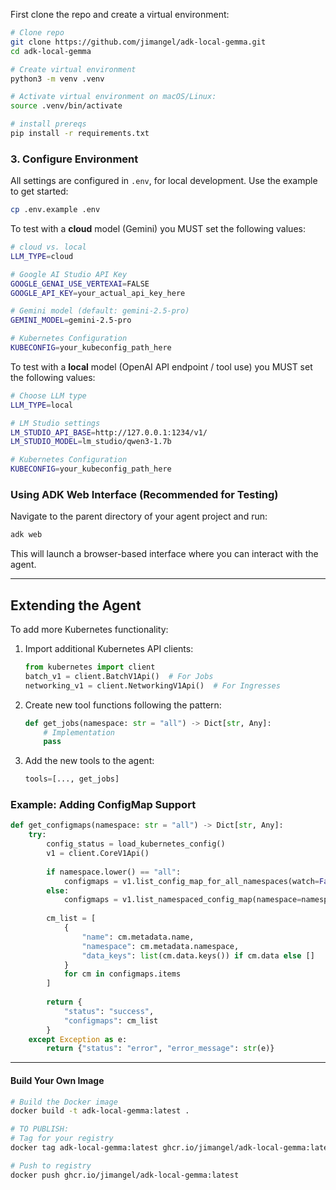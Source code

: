 First clone the repo and create a virtual environment:

```bash
# Clone repo
git clone https://github.com/jimangel/adk-local-gemma.git
cd adk-local-gemma

# Create virtual environment
python3 -m venv .venv

# Activate virtual environment on macOS/Linux:
source .venv/bin/activate

# install prereqs
pip install -r requirements.txt
```

### 3. Configure Environment

All settings are configured in `.env`, for local development. Use the example to get started:

```bash
cp .env.example .env
```

To test with a **cloud** model (Gemini) you MUST set the following values:

```bash
# cloud vs. local
LLM_TYPE=cloud

# Google AI Studio API Key
GOOGLE_GENAI_USE_VERTEXAI=FALSE
GOOGLE_API_KEY=your_actual_api_key_here

# Gemini model (default: gemini-2.5-pro)
GEMINI_MODEL=gemini-2.5-pro

# Kubernetes Configuration
KUBECONFIG=your_kubeconfig_path_here
```

To test with a **local** model (OpenAI API endpoint / tool use) you MUST set the following values:

```bash
# Choose LLM type
LLM_TYPE=local

# LM Studio settings
LM_STUDIO_API_BASE=http://127.0.0.1:1234/v1/
LM_STUDIO_MODEL=lm_studio/qwen3-1.7b

# Kubernetes Configuration
KUBECONFIG=your_kubeconfig_path_here
```

### Using ADK Web Interface (Recommended for Testing)

Navigate to the parent directory of your agent project and run:

```bash
adk web
```

This will launch a browser-based interface where you can interact with the agent.

---


## Extending the Agent

To add more Kubernetes functionality:

1. Import additional Kubernetes API clients:
   ```python
   from kubernetes import client
   batch_v1 = client.BatchV1Api()  # For Jobs
   networking_v1 = client.NetworkingV1Api()  # For Ingresses
   ```

2. Create new tool functions following the pattern:
   ```python
   def get_jobs(namespace: str = "all") -> Dict[str, Any]:
       # Implementation
       pass
   ```

3. Add the new tools to the agent:
   ```python
   tools=[..., get_jobs]
   ```

### Example: Adding ConfigMap Support

```python
def get_configmaps(namespace: str = "all") -> Dict[str, Any]:
    try:
        config_status = load_kubernetes_config()
        v1 = client.CoreV1Api()
        
        if namespace.lower() == "all":
            configmaps = v1.list_config_map_for_all_namespaces(watch=False)
        else:
            configmaps = v1.list_namespaced_config_map(namespace=namespace, watch=False)
        
        cm_list = [
            {
                "name": cm.metadata.name,
                "namespace": cm.metadata.namespace,
                "data_keys": list(cm.data.keys()) if cm.data else []
            }
            for cm in configmaps.items
        ]
        
        return {
            "status": "success",
            "configmaps": cm_list
        }
    except Exception as e:
        return {"status": "error", "error_message": str(e)}
```

---

#### Build Your Own Image

```bash
# Build the Docker image
docker build -t adk-local-gemma:latest .

# TO PUBLISH:
# Tag for your registry
docker tag adk-local-gemma:latest ghcr.io/jimangel/adk-local-gemma:latest

# Push to registry
docker push ghcr.io/jimangel/adk-local-gemma:latest
```